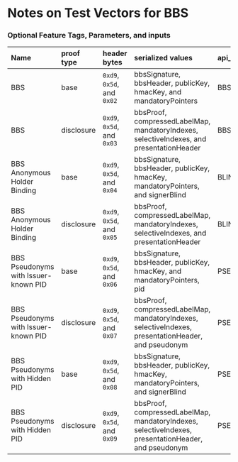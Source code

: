 # Notes on Test Vectors for BBS

### Optional Feature Tags, Parameters, and inputs


| Name | proof type | header bytes | serialized values | api_id | extra inputs |
|:---|:---|:---|:--|:--|:--|
| BBS | base |`0xd9`, `0x5d`, and `0x02`|bbsSignature, bbsHeader, publicKey, hmacKey, and mandatoryPointers | BBS-SHA | N/A |
| BBS | disclosure | `0xd9`, `0x5d`, and `0x03` |bbsProof, compressedLabelMap, mandatoryIndexes, selectiveIndexes, and presentationHeader| BBS-SHA | N/A |
| BBS Anonymous Holder Binding | base |`0xd9`, `0x5d`, and `0x04` | bbsSignature, bbsHeader, publicKey, hmacKey, mandatoryPointers, and signerBlind | BLIND_BBS | commitment with proof for holder secret|
|BBS Anonymous Holder Binding | disclosure | `0xd9`, `0x5d`, and `0x05` | bbsProof, compressedLabelMap, mandatoryIndexes, selectiveIndexes, and presentationHeader | BLIND_BBS | holder secret, proverBlind |
| BBS Pseudonyms with Issuer-known PID | base |`0xd9`, `0x5d`, and `0x06` | bbsSignature, bbsHeader, publicKey, hmacKey, and mandatoryPointers, pid | PSEUDO_BBS | issuer generates pid |
| BBS Pseudonyms with Issuer-known PID | disclosure | `0xd9`, `0x5d`, and `0x07` | bbsProof, compressedLabelMap, mandatoryIndexes, selectiveIndexes, presentationHeader, and pseudonym | PSEUDO_BBS | verifier id |
| BBS Pseudonyms with Hidden PID | base | `0xd9`, `0x5d`, and `0x08` | bbsSignature, bbsHeader, publicKey, hmacKey, mandatoryPointers, and signerBlind | PSEUDO_BBS | commitment with proof for pid |
| BBS Pseudonyms with Hidden PID | disclosure | `0xd9`, `0x5d`, and `0x09` |bbsProof, compressedLabelMap, mandatoryIndexes, selectiveIndexes, presentationHeader, and pseudonym | PSEUDO_BBS | pid, proverBlind, verifier id |
